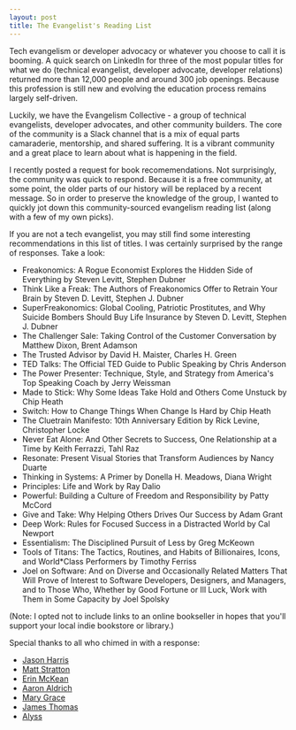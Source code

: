 ```yaml
---
layout: post
title: The Evangelist's Reading List
---
```


Tech evangelism or developer advocacy or whatever you choose to call it is booming. A quick search on LinkedIn for three of the most popular titles for what we do (technical evangelist, developer advocate, developer relations) returned more than 12,000 people and around 300 job openings. Because this profession is still new and evolving the education process remains largely self-driven. 

Luckily, we have the Evangelism Collective - a group of technical evangelists, developer advocates, and other community builders. The core of the community is a Slack channel that is a mix of equal parts camaraderie, mentorship, and shared suffering. It is a vibrant community and a great place to learn about what is happening in the field. 

I recently posted a request for book recomemendations. Not surprisingly, the community was quick to respond. Because it is a free community, at some point, the older parts of our history will be replaced by a recent message. So in order to preserve the knowledge of the group, I wanted to quickly jot down this community-sourced evangelism reading list (along with a few of my own picks).

If you are not a tech evangelist, you may still find some interesting recommendations in this list of titles. I was certainly surprised by the range of responses. Take a look:

* Freakonomics: A Rogue Economist Explores the Hidden Side of Everything by Steven Levitt, Stephen Dubner
* Think Like a Freak: The Authors of Freakonomics Offer to Retrain Your Brain by Steven D. Levitt, Stephen J. Dubner 
* SuperFreakonomics: Global Cooling, Patriotic Prostitutes, and Why Suicide Bombers Should Buy Life Insurance by Steven D. Levitt, Stephen J. Dubner
* The Challenger Sale: Taking Control of the Customer Conversation by Matthew Dixon, Brent Adamson 
* The Trusted Advisor by David H. Maister, Charles H. Green
* TED Talks: The Official TED Guide to Public Speaking by Chris Anderson
* The Power Presenter: Technique, Style, and Strategy from America's Top Speaking Coach by Jerry Weissman
* Made to Stick: Why Some Ideas Take Hold and Others Come Unstuck by Chip Heath
* Switch: How to Change Things When Change Is Hard by Chip Heath
* The Cluetrain Manifesto: 10th Anniversary Edition by Rick Levine, Christopher Locke
* Never Eat Alone: And Other Secrets to Success, One Relationship at a Time by Keith Ferrazzi, Tahl Raz
* Resonate: Present Visual Stories that Transform Audiences by Nancy Duarte 
* Thinking in Systems: A Primer by Donella H. Meadows, Diana Wright 
* Principles: Life and Work by Ray Dalio
* Powerful: Building a Culture of Freedom and Responsibility by Patty McCord
* Give and Take: Why Helping Others Drives Our Success by Adam Grant
* Deep Work: Rules for Focused Success in a Distracted World by Cal Newport
* Essentialism: The Disciplined Pursuit of Less by Greg McKeown 
* Tools of Titans: The Tactics, Routines, and Habits of Billionaires, Icons, and World*Class Performers by Timothy Ferriss
* Joel on Software: And on Diverse and Occasionally Related Matters That Will Prove of Interest to Software Developers, Designers, and Managers, and to Those Who, Whether by Good Fortune or Ill Luck, Work with Them in Some Capacity by Joel Spolsky 

(Note: I opted not to include links to an online bookseller in hopes that you'll support your local indie bookstore or library.)

Special thanks to all who chimed in with a response: 
* [Jason Harris](https://twitter.com/harrisja)
* [Matt Stratton](https://twitter.com/mattstratton)
* [Erin McKean](https://twitter.com/emckean)
* [Aaron Aldrich](https://twitter.com/crayzeigh) 
* [Mary Grace](https://twitter.com/mary_grace)
* [James Thomas](https://twitter.com/thomasj)
* [Alyss](https://twitter.com/PreciselyAlyss)
